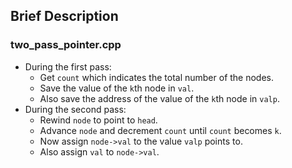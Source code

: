 ## Brief Description

### two_pass_pointer.cpp

* During the first pass:
	* Get `count` which indicates the total number of the nodes.
	* Save the value of the `k`th node in `val`.
	* Also save the address of the value of the `k`th node in `valp`.
* During the second pass:
	* Rewind `node` to point to `head`.
	* Advance `node` and decrement `count` until `count` becomes `k`.
	* Now assign `node->val` to the value `valp` points to.
	* Also assign `val` to `node->val`.
